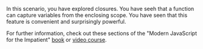 In this scenario, you have explored closures. You have seeh that a function can capture variables from the enclosing scope. You have seen that this feature is convenient and surprisingly powerful.

For further information, check out these sections of the "Modern JavaScript for the Impatient" [book](https://learning.oreilly.com/library/view/modern-javascript-for/9780136502166/ch03.xhtml#ch03lev1sec6) or [video course](https://learning.oreilly.com/videos/modern-javascript-for/9780135812778/9780135812778-MJSI_01_03_02). 

